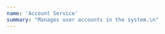 ```yaml
---
name: 'Account Service'
summary: "Manages user accounts in the system.\n"
---
```

<Mermaid />

<NodeGraph />


